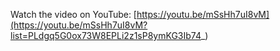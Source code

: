 Watch the video on YouTube: [https://youtu.be/mSsHh7uI8vM](https://youtu.be/mSsHh7uI8vM?list=PLdgq5G0ox73W8EPLi2z1sP8ymKG3Ib74_)

